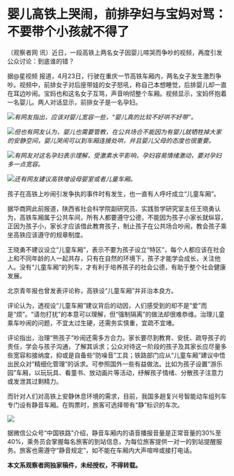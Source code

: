 # 婴儿高铁上哭闹，前排孕妇与宝妈对骂：不要带个小孩就不得了

（观察者网 讯）近日，一段高铁上两名女子因婴儿啼哭而争吵的视频，再度引发公众讨论：到底谁的错？

据@星视频
报道，4月23日，行驶在重庆一节高铁车厢内，两名女子发生激烈争吵。视频中，前排女子对后座带娃的女子怒吼，称自己本想睡觉，后排婴儿却一直在耳边吵闹。宝妈也和这名女子互骂，声音响彻整个车厢。视频显示，宝妈怀抱着一名婴儿。两人对话显示，前排女子是一名孕妇。

![](https://inews.gtimg.com/newsapp_bt/0/15783834254/1000)_有网友指出，应该对婴儿宽容一些，“婴儿真的比较不好哄不好带”。_

![](https://inews.gtimg.com/newsapp_bt/0/15783834256/1000)_但也有网友认为，婴儿也需要管教，在公共场合不能因为有婴儿就牺牲掉大家的安静空间，婴儿哭闹可以到车厢连接处哄，并且婴儿父母的态度也很重要。_

![](https://inews.gtimg.com/newsapp_bt/0/15783834257/1000)_有网友对这名孕妇表示理解，受激素水平影响，孕妇容易情绪激动，要对孕妇多一点宽容。_

![](https://inews.gtimg.com/newsapp_bt/0/15783834258/1000)_还有网友建议高铁增设母婴室或者儿童车厢。_

孩子在高铁上吵闹引发争执的事件时有发生，也一直有人呼吁成立“儿童车厢”。

据华商网此前报道，陕西省社会科学院副研究员、实践哲学研究室主任王晓勇认为，高铁车厢属于公共车间，所有人都要遵守公德，不能因为孩子小家长就纵容，正因为孩子小，家长才应该借此教育孩子，制止孩子在公共场合吵闹，教会孩子乘坐高铁应该遵守的规章制度。

王晓勇不建议设立“儿童车厢”，表示不要为孩子设立“特区”，每个人都应该在社会上和不同年龄的人一起共存，只有在自然的环境下，孩子才能学会成长，关注他人。没有“儿童车厢”的列车，才有利于培养孩子的社会公德，有助于整个社会健康发展。

北京青年报也曾发表评论称，高铁设“儿童车厢”并非治本良方。

评论认为，透视设“儿童车厢”建议背后的动因，人们感受到的却不是“爱”而是“烦”。“请勿打扰”的本意可以理解，但“强制隔离”的做法却很难恭维。治理儿童乘车吵闹的问题，不宜太过生硬，还需务实慎重，宜疏不宜堵。

评论指出，治理“熊孩子”吵闹还需多方合力。家长要尽到教育、安抚、疏导孩子的责任，学会与孩子沟通，了解其诉求；公众对待这一阶段的孩子及其家长应尽量多些宽容和接纳度，抑或是自备些“防噪音”工具；铁路部门应从“儿童车厢”建议中悟出民众对“精细化管理”的诉求。可参照国外一些有益做法。比如为孩子设置“游乐园”车厢，以玩玩具、看童书、放动画片等活动，纾解孩子情绪、分散孩子注意力或发泄其过剩精力。

而针对人们对高铁上安静休息环境的需求，目前，我国多趟复兴号智能动车组列车专门设有静音车厢。在购票时，旅客可选择带有“静”标识的车次。

![](https://inews.gtimg.com/newsapp_bt/0/15769808064/1000)

据微信公众号“中国铁路”介绍，静音车厢内的语音播报音量是正常音量的30%至40%，乘务员会掌握每名旅客的到站信息，为每位旅客提供一对一的到站提醒服务。旅客也需遵守“静音规定”，如不能在车厢内大声喧哗或接打电话。

**本文系观察者网独家稿件，未经授权，不得转载。**

